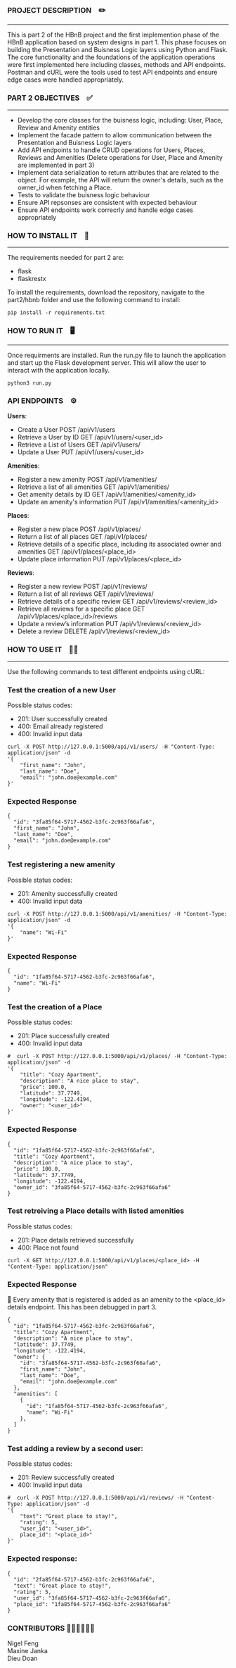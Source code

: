 ### PROJECT DESCRIPTION &ensp; ✏️
<hr>
This is part 2 of the HBnB project and the first implemention phase of the HBnB application based on system designs in part 1.
This phase focuses on building the Presentation and Buisness Logic layers using Python and Flask. The core functionality and the foundations of the application operations were first implemented here including classes, methods and API endpoints. Postman and cURL were the tools used to test API endpoints and ensure edge cases were handled appropriately.

### PART 2 OBJECTIVES &ensp; ✅
<hr>

* Develop the core classes for the buisness logic, including: User, Place, Review and Amenity entities
* Implement the facade pattern to allow communication between the Presentation and Buisness Logic layers
* Add API endpoints to handle CRUD operations for Users, Places, Reviews and Amenities (Delete operations for User, Place and Amenity are implemented in part 3)
* Implement data serialization to return attributes that are related to the object. For example, the API will return the owner's details, such as the owner_id when fetching a Place.
* Tests to validate the buisness logic behaviour
* Ensure API repsonses are consistent with expected behaviour
* Ensure API endpoints work correcrly and handle edge cases appropriately

### HOW TO INSTALL IT &ensp; 🔧
<hr>

The requirements needed for part 2 are:
* flask
* flaskrestx

To install the requirements, download the repository, navigate to the part2/hbnb folder and use the following command to install:
<br>

```
pip install -r requirements.txt
```

### HOW TO RUN IT &ensp; 🖥️
<hr>
Once requirments are installed. Run the run.py file to launch the application and start up the Flask development server.
This will allow the user to interact with the application locally.
<br>

```
python3 run.py
```
### API ENDPOINTS &ensp; ⚙️

__Users__:
* Create a User POST /api/v1/users
* Retrieve a User by ID GET /api/v1/users/<user_id>
* Retrieve a List of Users GET /api/v1/users/
* Update a User PUT /api/v1/users/<user_id>

__Amenities__:
* Register a new amenity POST /api/v1/amenities/
* Retrieve a list of all amenities GET /api/v1/amenities/
* Get amenity details by ID GET /api/v1/amenities/<amenity_id>
* Update an amenity's information PUT /api/v1/amenities/<amenity_id>

__Places__:
* Register a new place POST /api/v1/places/
* Return a list of all places GET /api/v1/places/
* Retrieve details of a specific place, including its associated owner and amenities GET /api/v1/places/<place_id>
* Update place information PUT /api/v1/places/<place_id>

__Reviews__:
* Register a new review POST /api/v1/reviews/
* Return a list of all reviews GET /api/v1/reviews/
* Retrieve details of a specific review GET /api/v1/reviews/<review_id>
* Retrieve all reviews for a specific place GET /api/v1/places/<place_id>/reviews
* Update a review’s information PUT /api/v1/reviews/<review_id>
* Delete a review DELETE /api/v1/reviews/<review_id>

### HOW TO USE IT &ensp; 🧑‍💻
<hr>
Use the following commands to test different endpoints using cURL:

### Test the creation of a new User
Possible status codes:
* 201: User successfully created
* 400: Email already registered
* 400: Invalid input data
```
curl -X POST http://127.0.0.1:5000/api/v1/users/ -H "Content-Type: application/json" -d
'{
    "first_name": "John",
    "last_name": "Doe",
    "email": "john.doe@example.com"
}'
```
### Expected Response
```
{
  "id": "3fa85f64-5717-4562-b3fc-2c963f66afa6",
  "first_name": "John",
  "last_name": "Doe",
  "email": "john.doe@example.com"
}
```
### Test registering a new amenity
Possible status codes:
* 201: Amenity successfully created
* 400: Invalid input data
  
```
curl -X POST http://127.0.0.1:5000/api/v1/amenities/ -H "Content-Type: application/json" -d
'{
    "name": "Wi-Fi"
}'
```
### Expected Response
```
{
  "id": "1fa85f64-5717-4562-b3fc-2c963f66afa6",
  "name": "Wi-Fi"
}
```
### Test the creation of a Place
Possible status codes:
* 201: Place successfully created
* 400: Invalid input data
```
#  curl -X POST http://127.0.0.1:5000/api/v1/places/ -H "Content-Type: application/json" -d
'{
    "title": "Cozy Apartment",
    "description": "A nice place to stay",
    "price": 100.0,
    "latitude": 37.7749,
    "longitude": -122.4194,
    "owner": "<user_id>"
}'
```

### Expected Response
```
{
  "id": "1fa85f64-5717-4562-b3fc-2c963f66afa6",
  "title": "Cozy Apartment",
  "description": "A nice place to stay",
  "price": 100.0,
  "latitude": 37.7749,
  "longitude": -122.4194,
  "owner_id": "3fa85f64-5717-4562-b3fc-2c963f66afa6"
}
```
### Test retreiving a Place details with listed amenities
Possible status codes:
* 201: Place details retrieved successfully
* 400: Place not found
```
curl -X GET http://127.0.0.1:5000/api/v1/places/<place_id> -H "Content-Type: application/json"
```

### Expected Response
🐛 Every amenity that is registered is added as an amenity to the <place_id> details endpoint. This has been debugged in part 3.
```
{
  "id": "1fa85f64-5717-4562-b3fc-2c963f66afa6",
  "title": "Cozy Apartment",
  "description": "A nice place to stay",
  "latitude": 37.7749,
  "longitude": -122.4194,
  "owner": {
    "id": "3fa85f64-5717-4562-b3fc-2c963f66afa6",
    "first_name": "John",
    "last_name": "Doe",
    "email": "john.doe@example.com"
  },
  "amenities": [
    {
      "id": "1fa85f64-5717-4562-b3fc-2c963f66afa6",
      "name": "Wi-Fi"
    },
  ]
}
```

### Test adding a review by a second user:
Possible status codes:
* 201: Review successfully created
* 400: Invalid input data
```
#  curl -X POST http://127.0.0.1:5000/api/v1/reviews/ -H "Content-Type: application/json" -d
'{
    "text": "Great place to stay!",
    "rating": 5,
    "user_id": "<user_id>",
    place_id": "<place_id>"
}'
```
### Expected response:
```
{
  "id": "2fa85f64-5717-4562-b3fc-2c963f66afa6",
  "text": "Great place to stay!",
  "rating": 5,
  "user_id": "3fa85f64-5717-4562-b3fc-2c963f66afa6",
  "place_id": "1fa85f64-5717-4562-b3fc-2c963f66afa6"
}
```

### CONTRIBUTORS 🧑‍💻👩‍💻🧑‍💻
Nigel Feng
<br>
Maxine Janka
<br>
Dieu Doan


